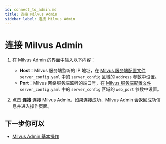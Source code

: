 ```yaml
---
id: connect_to_admin.md
title: 连接 Milvus Admin
sidebar_label: 连接 Milvus Admin
---
```


# 连接 Milvus Admin

1. 在 Milvus Admin 的界面中输入以下内容：

    - <b>Host</b>：Milvus 服务端监听的 IP 地址，在 [Milvus 服务端配置文件](../reference/milvus_config.md) `server_config.yaml` 中的 `server_config` 区域的 `address` 参数中设置。
    - <b>Port</b>：Milvus 网络服务端监听的端口号，在 [Milvus 服务端配置文件](../reference/milvus_config.md) `server_config.yaml` 中的 `server_config` 区域的 `web_port` 参数中设置。

2. 点击 <b>连接</b> 连接 Milvus Admin。如果连接成功，Milvus Admin 会返回成功信息并进入操作页面。

## 下一步你可以

- [Milvus Admin 基本操作](admin_operations.md)